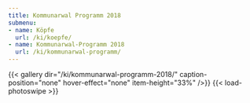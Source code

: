 ```yaml
---
title: Kommunarwal Programm 2018
submenu:
- name: Köpfe
  url: /ki/koepfe/
- name: Kommunarwal-Programm 2018
  url: /ki/kommunarwal-programm/
---
```


{{< gallery dir="/ki/kommunarwal-programm-2018/" caption-position="none" hover-effect="none" item-height="33%" />}}
{{< load-photoswipe >}}
